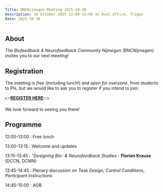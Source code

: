 ```yaml
---
Title: BNCNijmegen Meeting 2025-10-30
Description: 30 October 2025 12:00-15:00 at Oval Office, Trigon
Date: 2025-10-30
---
```


## About
The _Biofeedback & Neurofeedback Community Nijmegen (BNCNijmegen)_ invites you to our next meeting!

## Registration
The meeting is _free_ (including lunch!) and _open for everyone_, from students to PIs, but we would like to ask you to register if you intend to join:

👉**[REGISTER HERE](https://eur01.safelinks.protection.outlook.com/?url=https%3A%2F%2Fforms.gle%2Fiwu9LhMJDhDKZKAQ7&data=05%7C02%7Cflorian.krause%40donders.ru.nl%7Cb137b0cf7c0f4b2e542508de1247348d%7C084578d9400d4a5aa7c7e76ca47af400%7C1%7C0%7C638968294211917529%7CUnknown%7CTWFpbGZsb3d8eyJFbXB0eU1hcGkiOnRydWUsIlYiOiIwLjAuMDAwMCIsIlAiOiJXaW4zMiIsIkFOIjoiTWFpbCIsIldUIjoyfQ%3D%3D%7C0%7C%7C%7C&sdata=5Dh79Ezrdy2uTMVwOG7CczN8tfi9VVYttds2Q9JU2I4%3D&reserved=0)**👈

We look forward to seeing you there!

## Programme

12:00-13:00
:   Free lunch

13:00-13:15
:   Welcome and updates

13:15-13:45
:   _"Designing Bio- & Neurofeedback Studies_ - **Florian Krause** (DCCN, DCMN)

13:45-14:45
:   Plenary discussion on _Task Design_, _Control Conditions_, _Participant Instructions_  

14:45-15:00
:   AOB
